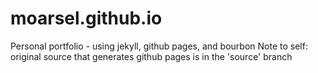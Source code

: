 # moarsel.github.io
Personal portfolio - using jekyll, github pages, and bourbon
Note to self: original source that generates github pages is in the 'source' branch
